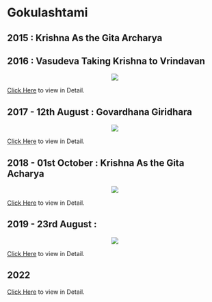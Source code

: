 # Gokulashtami

## 2015 : Krishna As the Gita Archarya 



## 2016 : Vasudeva Taking Krishna to Vrindavan

<p align="center">
  <img src="2016/Group_Photo.jpg">
<p>

[Click Here](2016) to view in Detail.

## 2017 - 12th August : Govardhana Giridhara

<p align="center">
  <img src="2017/Group_Photo.jpg">
<p>

[Click Here](2017) to view in Detail.

## 2018 - 01st October : Krishna As the Gita Acharya

<p align="center">
  <img src="2018/Group_Photo.jpg">
<p>

[Click Here](2018) to view in Detail.

## 2019 - 23rd August : 

<p align="center">
  <img src="2019/Group_Photo.jpg">
<p>

[Click Here](2019) to view in Detail.

## 2022

[Click Here](2022) to view in Detail.
